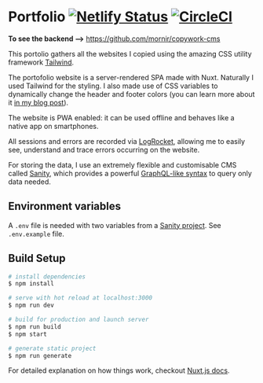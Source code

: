 # Portfolio [![Netlify Status](https://api.netlify.com/api/v1/badges/eeec1609-923c-4ac8-9822-a4661b2c8953/deploy-status)](https://app.netlify.com/sites/copywork/deploys) [![CircleCI](https://circleci.com/gh/mornir/copywork-portfolio.svg?style=svg)](https://circleci.com/gh/mornir/copywork-portfolio)

**To see the backend -->** https://github.com/mornir/copywork-cms

This portolio gathers all the websites I copied using the amazing CSS utility framework [Tailwind](https://tailwindcss.com/docs/what-is-tailwind/).

The portofolio website is a server-rendered SPA made with Nuxt. Naturally I used Tailwind for the styling. I also made use of CSS variables to dynamically change the header and footer colors (you can learn more about it [in my blog post](https://dev.to/mornir/css-variables-are-great-1k4l)).

The website is PWA enabled: it can be used offline and behaves like a native app on smartphones.

All sessions and errors are recorded via [LogRocket](https://logrocket.com/), allowing me to easily see, understand and trace errors occurring on the website.

For storing the data, I use an extremely flexible and customisable CMS called [Sanity](https://www.sanity.io/), which provides a powerful [GraphQL-like syntax](https://github.com/mornir/copywork-portfolio/blob/master/queries.js) to query only data needed.

## Environment variables

A `.env` file is needed with two variables from a [Sanity project](https://www.sanity.io/pricing). See `.env.example` file.

## Build Setup

```bash
# install dependencies
$ npm install

# serve with hot reload at localhost:3000
$ npm run dev

# build for production and launch server
$ npm run build
$ npm start

# generate static project
$ npm run generate
```

For detailed explanation on how things work, checkout [Nuxt.js docs](https://nuxtjs.org).
